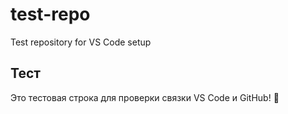 # test-repo
Test repository for VS Code setup
## Тест

Это тестовая строка для проверки связки VS Code и GitHub! 🚀